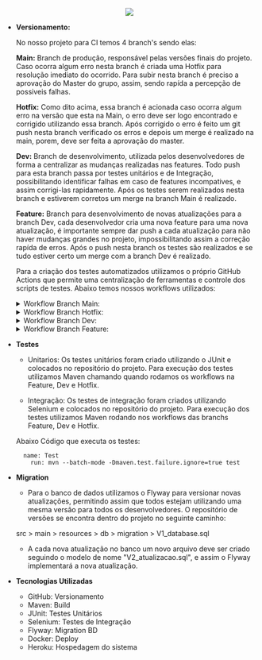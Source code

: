 <p align="center"> <img src = "https://user-images.githubusercontent.com/68132461/163346757-0757c301-4226-442f-aa6b-f75321aa10fe.png"> </p>


* <b>Versionamento:</b>

	No nosso projeto para CI temos  4 branch's sendo elas:

	<b>Main:</b> Branch de produção, responsável pelas versões finais do projeto.
Caso ocorra algum erro nesta branch é criada uma Hotfix para resolução imediato do ocorrido.
Para subir nesta branch é preciso a aprovação do Master do grupo, assim, sendo rapída a percepção de possiveis falhas.

	<b>Hotfix:</b> Como dito acima, essa branch é acionada caso ocorra algum erro na versão que esta na Main, o erro deve ser logo
encontrado e corrigido utilizando essa branch. Após corrigido o erro é feito um git push nesta branch verificado os erros e depois 
um merge é realizado na main, porem, deve ser feita a aprovação do master.

	<b>Dev:</b> Branch de desenvolvimento, utilizada pelos desenvolvedores de forma a centralizar as mudanças realizadas nas features.
	Todo push para esta branch passa por testes unitários e de Integração, possibilitando identificar falhas em caso de features incompatives,
	e assim corrigi-las rapidamente. Após os testes serem realizados nesta branch e estiverem corretos um merge na branch Main é realizado.

	<b>Feature:</b> Branch para desenvolvimento de novas atualizações para a branch Dev, cada desenvolvedor cria uma nova feature para uma nova atualização,
	é importante sempre dar push a cada atualização para não haver mudanças grandes no projeto, impossibilitando assim a correção rapída de erros.
	Após o push nesta branch os testes são realizados e se tudo estiver certo um merge com a branch Dev é realizado.

	Para a criação dos testes automatizados utilizamos o próprio GitHub Actions que permite uma centralização de ferramentas e controle dos scripts de testes.
Abaixo temos nossos workflows utilizados: 

	<details>
	<summary>Workflow Branch Main:</summary>

		name: Java CI

		on:
		  push:
			branches: [ main ]
		  pull_request:
			branches: [ main ]

		jobs:
		  build:

			runs-on: ubuntu-latest
			environment:
			  name: main

			steps:
			- uses: actions/checkout@v3
			- name: Set up JDK 1.11
			  uses: actions/setup-java@v2
			  with:
				java-version: '11'
				distribution: 'adopt'
				
			- name: Clean
			  run: mvn clean 

			- name: Build
			  run: mvn --batch-mode -DskipTests package

			- name: Tests
			  run: mvn --batch-mode -Dmaven.test.failure.ignore=true test

			- name: Build and push Docker Image
			  uses: mr-smithers-excellent/docker-build-push@v4
			  with:
				  image: mdices/api5sem
				  registry: docker.io
				  username: ${{ secrets.DOCKER_USERNAME }}
				  password: ${{ secrets.DOCKER_PASSWORD }}
	</details>

	<details>
	<summary>Workflow Branch Hotfix:</summary>

		name: Java CI Hotfix

		on:
		  push:
			branches: [ hotfix/* ]
		  pull_request:
			branches: [ hotfix/* ]

		jobs:
		  build:

			runs-on: ubuntu-latest

			steps:
			- uses: actions/checkout@v3
			- name: Set up JDK 1.11
			  uses: actions/setup-java@v2
			  with:
				java-version: '11'
				distribution: 'adopt'

			- name: Build
			  run: mvn --batch-mode -DskipTests package

			- name: Test
			  run: mvn --batch-mode -Dmaven.test.failure.ignore=true test
	</details>

	<details>
	<summary>Workflow Branch Dev:</summary>

		name: Java CI Dev

		on:
		  push:
			branches: [ dev ]
		  pull_request:
			branches: [ dev ]

		jobs:
		  build:

			runs-on: ubuntu-latest
			environment:
			  name: dev
			  
			steps:
			- uses: actions/checkout@v3
			- name: Set up JDK 1.11
			  uses: actions/setup-java@v2
			  with:
				java-version: '11'
				distribution: 'adopt'
			
			- name: Clean
			  run: mvn clean 
			  
			- name: Build
			  run: mvn --batch-mode -DskipTests package

			- name: Test
			  run: mvn --batch-mode -Dmaven.test.failure.ignore=true test
	</details>
		
	<details>
	<summary>Workflow Branch Feature:</summary>

		```
		name: Java CI Feature

		on:
		  push:
			branches: [ feature/* ]
		  pull_request:
			branches: [ feature/* ]

		jobs:
		  build:

			runs-on: ubuntu-latest

			steps:
			- uses: actions/checkout@v3
			- name: Set up JDK 1.11
			  uses: actions/setup-java@v2
			  with:
				java-version: '11'
				distribution: 'adopt'

			- name: Test
			  run: mvn --batch-mode -Dmaven.test.failure.ignore=true test
		 ```
	</details>

* <b>Testes</b>

	- Unitarios: Os testes unitários foram criado utilizando o JUnit e colocados no repositório do projeto.
	Para execução dos testes utilizamos Maven chamando quando rodamos os workflows na Feature, Dev e Hotfix.

	- Integração: Os testes de integração foram criados utilizando Selenium e colocados no repositório do projeto.
	Para execução dos testes utilizamos Maven rodando nos workflows das branchs Feature, Dev e Hotfix.
	
	Abaixo Código que executa os testes:
	
		
		name: Test
		  run: mvn --batch-mode -Dmaven.test.failure.ignore=true test
		
* <b>Migration</b>
	
	- Para o banco de dados utilizamos o Flyway para versionar novas atualizações, permitindo assim que todos estejam utilizando uma mesma versão
	para todos os desenvolvedores. O repositório de versões se encontra dentro do projeto no seguinte caminho:
	
	src > main > resources > db > migration > V1_database.sql
	
	- A cada nova atualização no banco um novo arquivo deve ser criado seguindo o modelo de nome "V2_atualizacao.sql", e assim o Flyway implementará
	a nova atualização.
	
* <b>Tecnologias Utilizadas</b>

	- GitHub: Versionamento
	- Maven: Build
	- JUnit: Testes Unitários
	- Selenium: Testes de Integração
	- Flyway: Migration BD
	- Docker: Deploy
	- Heroku: Hospedagem do sistema
